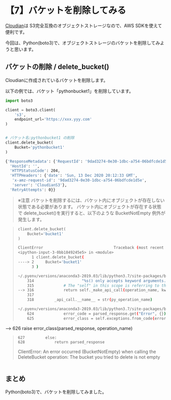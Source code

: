 # 【7】バケットを削除してみる

[Cloudian](https://cloudian.com/jp/)は S3完全互換のオブジェクトストレージなので、AWS SDKを使えて便利です。

今回は、Python(boto3)で、オブジェクトストレージのバケットを削除してみようと思います。

## バケットの削除 / delete_bucket()
Cloudianに作成されているバケットを削除します。

以下の例では、バケット「pythonbucket1」を削除しています。


```python:test.py
import boto3

client = boto3.client(
    's3',
    endpoint_url='https://xxx.yyy.com'
)


# バケット名:pythonbucket1 の削除
client.delete_bucket(
    Bucket='pythonbucket1'
)
```


```bash
{'ResponseMetadata': {'RequestId': '9dad3274-0e30-1dbc-a754-06bdfcde1d5e',
  'HostId': '',
  'HTTPStatusCode': 204,
  'HTTPHeaders': {'date': 'Sun, 13 Dec 2020 20:12:33 GMT',
   'x-amz-request-id': '9dad3274-0e30-1dbc-a754-06bdfcde1d5e',
   'server': 'CloudianS3'},
  'RetryAttempts': 0}}
```


> ※注意
> バケットを削除するには、バケット内にオブジェクトが存在しない状態である必要があります。
> バケット内にオブジェクトが存在する状態で delete_bucket()を実行すると、以下のような BucketNotEmpty 例外が発生します。

> ```python
> client.delete_bucket(
>     Bucket='bucket1'
> )
> ```
>
> ```bash
> ClientError                               Traceback (most recent call last)
> <ipython-input-3-0bb1849245e5> in <module>
>       1 client.delete_bucket(
> ----> 2     Bucket='bucket1'
>       3 )
>
> ~/.pyenv/versions/anaconda3-2019.03/lib/python3.7/site-packages/botocore/> client.py in _api_call(self, *args, **kwargs)
>     314                     "%s() only accepts keyword arguments." % py_operation_name)
>     315             # The "self" in this scope is referring to the BaseClient.
> --> 316             return self._make_api_call(operation_name, kwargs)
>     317
>     318         _api_call.__name__ = str(py_operation_name)
>
> ~/.pyenv/versions/anaconda3-2019.03/lib/python3.7/site-packages/botocore/client.py in _make_api_call(self, operation_name, api_params)
>     624             error_code = parsed_response.get("Error", {}).get("Code")
>     625             error_class = self.exceptions.from_code(error_code)
--> 626             raise error_class(parsed_response, operation_name)
>     627         else:
>     628             return parsed_response
>
> ClientError: An error occurred (BucketNotEmpty) when calling the DeleteBucket operation: The bucket you tried to delete is not empty

> ```


## まとめ
Python(boto3)で、バケットを削除してみました。
